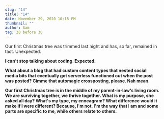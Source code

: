 ```yaml
---
slug: "14"
title: "14"
date: November 29, 2020 10:15 PM
thumbnail: ""
author: Sam
tag: 30 before 30
---
```

Our first Christmas tree was trimmed last night and has, so far, remained in tact. Unexpected.

**I can't stop talking about coding. Expected.**

**What about a blog that had custom content types that nested social media bits that eventually got serverless functioned out when the post was posted? Gimme that automagic crossposting, please. Nah mean.**

**Our first Christmas tree is in the middle of my parent-in-law's living room. We are surviving together, we thrive together. What is my purpose, she asked all day? What's my type, my enneagram? What difference would it make if I were different? Because, I'm not. I'm the way that I am and some parts are specific to me, while others relate to others.**